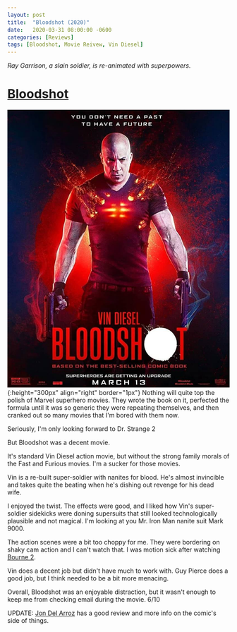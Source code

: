 ```yaml
---
layout: post
title:  "Bloodshot (2020)"
date:   2020-03-31 08:00:00 -0600
categories: [Reviews]
tags: [Bloodshot, Movie Reivew, Vin Diesel]
---
```


*Ray Garrison, a slain soldier, is re-animated with superpowers.*

# [Bloodshot](https://www.imdb.com/title/tt1634106/)

![Bloodshot-poster](/assets/2020/03/bloodshot-2020.jpg){:height="300px" align="right" border="1px"} Nothing will quite top the polish of Marvel superhero movies. They wrote the book on it, perfected the formula until it was so generic they were repeating themselves, and then cranked out so many movies that I'm bored with them now.

Seriously, I'm only looking forward to Dr. Strange 2

But Bloodshot was a decent movie.

It's standard Vin Diesel action movie, but without the strong family morals of the Fast and Furious movies. I'm a sucker for those movies.

Vin is a re-built super-soldier with nanites for blood. He's almost invincible and takes quite the beating when he's dishing out revenge for his dead wife.

I enjoyed the twist. The effects were good, and I liked how Vin's super-soldier sidekicks were doning supersuits that still looked technologically plausible and not magical. I'm looking at you Mr. Iron Man nanite suit Mark 9000.

The action scenes were a bit too choppy for me. They were bordering on shaky cam action and I can't watch that. I was motion sick after watching [Bourne 2](https://www.imdb.com/title/tt0372183/).

Vin does a decent job but didn't have much to work with. Guy Pierce does a good job, but I think needed to be a bit more menacing.

Overall, Bloodshot was an enjoyable distraction, but it wasn't enough to keep me from checking email during the movie. 6/10

UPDATE: [Jon Del Arroz](http://delarroz.com/2020/04/20/bloodshot-movie-review-mild-spoilers/) has a good review and more info on the comic's side of things.
